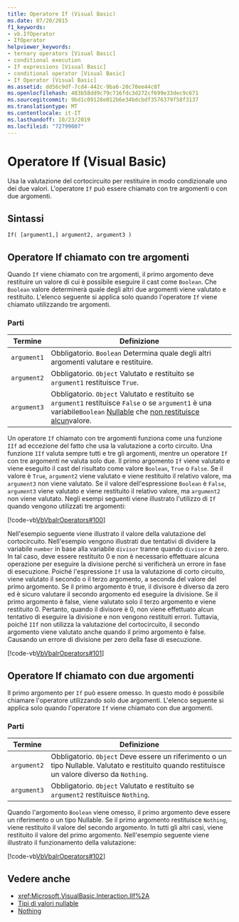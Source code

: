 ```yaml
---
title: Operatore If (Visual Basic)
ms.date: 07/20/2015
f1_keywords:
- vb.IfOperator
- IfOperator
helpviewer_keywords:
- ternary operators [Visual Basic]
- conditional execution
- If expressions [Visual Basic]
- conditional operator [Visual Basic]
- If Operator [Visual Basic]
ms.assetid: dd56c9df-7cd4-442c-9ba6-20c70ee44c8f
ms.openlocfilehash: 483b58dd9c79c716fdc3d272cf699e33dec9c671
ms.sourcegitcommit: 9bd1c09128e012b6e34bdcbdf3576379f58f3137
ms.translationtype: MT
ms.contentlocale: it-IT
ms.lasthandoff: 10/23/2019
ms.locfileid: "72799007"
---
```

# <a name="if-operator-visual-basic"></a>Operatore If (Visual Basic)

Usa la valutazione del cortocircuito per restituire in modo condizionale uno dei due valori. L'operatore `If` può essere chiamato con tre argomenti o con due argomenti.

## <a name="syntax"></a>Sintassi

```vb
If( [argument1,] argument2, argument3 )
```

## <a name="if-operator-called-with-three-arguments"></a>Operatore If chiamato con tre argomenti

Quando `If` viene chiamato con tre argomenti, il primo argomento deve restituire un valore di cui è possibile eseguire il cast come `Boolean`. Che `Boolean` valore determinerà quale degli altri due argomenti viene valutato e restituito. L'elenco seguente si applica solo quando l'operatore `If` viene chiamato utilizzando tre argomenti.

### <a name="parts"></a>Parti

|Termine|Definizione|
|---|---|
|`argument1`|Obbligatorio. `Boolean` Determina quale degli altri argomenti valutare e restituire.|
|`argument2`|Obbligatorio. `Object` Valutato e restituito se `argument1` restituisce `True`.|
|`argument3`|Obbligatorio. `Object` Valutato e restituito se `argument1` restituisce `False` o se `argument1` è una variabile`Boolean` [Nullable](../../../visual-basic/programming-guide/language-features/data-types/nullable-value-types.md) che [non restituisce alcun](../../../visual-basic/language-reference/nothing.md)valore.|

Un operatore `If` chiamato con tre argomenti funziona come una funzione `IIf` ad eccezione del fatto che usa la valutazione a corto circuito. Una funzione `IIf` valuta sempre tutti e tre gli argomenti, mentre un operatore `If` con tre argomenti ne valuta solo due. Il primo argomento `If` viene valutato e viene eseguito il cast del risultato come valore `Boolean`, `True` o `False`. Se il valore è `True`, `argument2` viene valutato e viene restituito il relativo valore, ma `argument3` non viene valutato. Se il valore dell'espressione `Boolean` è `False`, `argument3` viene valutato e viene restituito il relativo valore, ma `argument2` non viene valutato. Negli esempi seguenti viene illustrato l'utilizzo di `If` quando vengono utilizzati tre argomenti:

[!code-vb[VbVbalrOperators#100](~/samples/snippets/visualbasic/VS_Snippets_VBCSharp/VbVbalrOperators/VB/Class4.vb#100)]

Nell'esempio seguente viene illustrato il valore della valutazione del cortocircuito. Nell'esempio vengono illustrati due tentativi di dividere la variabile `number` in base alla variabile `divisor` tranne quando `divisor` è zero. In tal caso, deve essere restituito 0 e non è necessario effettuare alcuna operazione per eseguire la divisione perché si verificherà un errore in fase di esecuzione. Poiché l'espressione `If` usa la valutazione di corto circuito, viene valutato il secondo o il terzo argomento, a seconda del valore del primo argomento. Se il primo argomento è true, il divisore è diverso da zero ed è sicuro valutare il secondo argomento ed eseguire la divisione. Se il primo argomento è false, viene valutato solo il terzo argomento e viene restituito 0. Pertanto, quando il divisore è 0, non viene effettuato alcun tentativo di eseguire la divisione e non vengono restituiti errori. Tuttavia, poiché `IIf` non utilizza la valutazione del cortocircuito, il secondo argomento viene valutato anche quando il primo argomento è false. Causando un errore di divisione per zero della fase di esecuzione.

[!code-vb[VbVbalrOperators#101](~/samples/snippets/visualbasic/VS_Snippets_VBCSharp/VbVbalrOperators/VB/Class4.vb#101)]

## <a name="if-operator-called-with-two-arguments"></a>Operatore If chiamato con due argomenti

Il primo argomento per `If` può essere omesso. In questo modo è possibile chiamare l'operatore utilizzando solo due argomenti. L'elenco seguente si applica solo quando l'operatore `If` viene chiamato con due argomenti.

### <a name="parts"></a>Parti

|Termine|Definizione|
|---|---|
|`argument2`|Obbligatorio. `Object` Deve essere un riferimento o un tipo Nullable. Valutato e restituito quando restituisce un valore diverso da `Nothing`.|
|`argument3`|Obbligatorio. `Object` Valutato e restituito se `argument2` restituisce `Nothing`.|

Quando l'argomento `Boolean` viene omesso, il primo argomento deve essere un riferimento o un tipo Nullable. Se il primo argomento restituisce `Nothing`, viene restituito il valore del secondo argomento. In tutti gli altri casi, viene restituito il valore del primo argomento. Nell'esempio seguente viene illustrato il funzionamento della valutazione:

[!code-vb[VbVbalrOperators#102](~/samples/snippets/visualbasic/VS_Snippets_VBCSharp/VbVbalrOperators/VB/Class4.vb#102)]

## <a name="see-also"></a>Vedere anche

- <xref:Microsoft.VisualBasic.Interaction.IIf%2A>
- [Tipi di valori nullable](../../programming-guide/language-features/data-types/nullable-value-types.md)
- [Nothing](../nothing.md)
